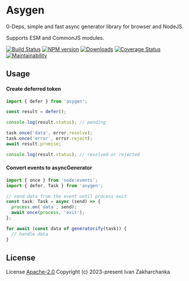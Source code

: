 # Asygen

0-Deps, simple and fast async generator library for browser and NodeJS.

Supports ESM and CommonJS modules.

[![Build Status][github-image]][github-url]
[![NPM version][npm-image]][npm-url]
[![Downloads][downloads-image]][npm-url]
[![Coverage Status][codecov-image]][codecov-url]
[![Maintainability][codeclimate-image]][codeclimate-url]

## Usage

#### Create deferred token

```typescript
import { defer } from 'asygen';

const result = defer();

console.log(result.status); // pending

task.once('data', error.resolve);
task.once('error', error.reject);
await result.promise;

console.log(result.status); // resolved or rejected
```

#### Convert events to asyncGenerator
```typescript
import { once } from 'node:events';
import { defer, Task } from 'asygen';

// send data from the event until process exit
const task: Task = async (send) => {
  process.on('data', send);
  await once(process, 'exit');
};

for await (const data of generatorify(task)) {
  // handle data
}
```

## License

License [Apache-2.0](http://www.apache.org/licenses/LICENSE-2.0)
Copyright (c) 2023-present Ivan Zakharchanka


[npm-url]: https://www.npmjs.com/package/asygen
[downloads-image]: https://img.shields.io/npm/dw/asygen.svg?maxAge=43200
[npm-image]: https://img.shields.io/npm/v/asygen.svg?maxAge=43200
[github-url]: https://github.com/3axap4eHko/asygen/actions/workflows/cicd.yml
[github-image]: https://github.com/3axap4eHko/asygen/actions/workflows/cicd.yml/badge.svg
[codecov-url]: https://codecov.io/gh/3axap4eHko/asygen
[codecov-image]: https://codecov.io/gh/3axap4eHko/asygen/branch/master/graph/badge.svg?token=JZ8QCGH6PI
[codeclimate-url]: https://codeclimate.com/github/3axap4eHko/asygen/maintainability
[codeclimate-image]: https://api.codeclimate.com/v1/badges/0f24a357154bada2a37f/maintainability
[snyk-url]: https://snyk.io/test/npm/asygen/latest
[snyk-image]: https://img.shields.io/snyk/vulnerabilities/github/3axap4eHko/asygen.svg?maxAge=43200
